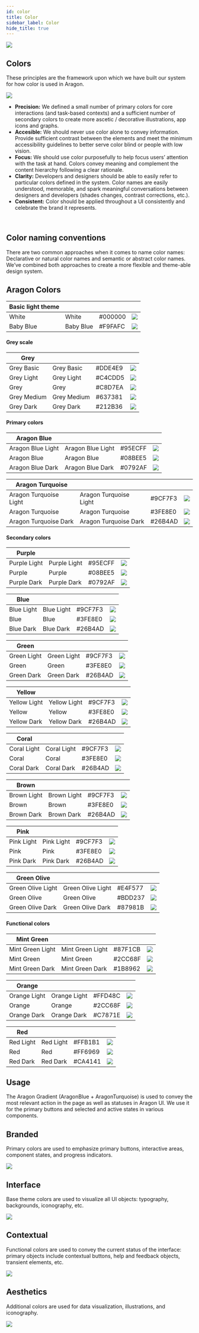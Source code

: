 ```yaml
---
id: color
title: Color
sidebar_label: Color
hide_title: true
---
```


![](/docs/assets/designSystem/covers/color.png)

<div class="design-system-wrapper">

## Colors

These principles are the framework upon which we have built our system for how color is used in Aragon.

![](/docs/assets/designSystem/guidelines/naming.svg)

- <b> Precision:</b> We defined a small number of primary colors for core interactions (and task-based contexts) and a sufficient number of secondary colors to create more ascetic / decorative illustrations, app icons and graphs.
- <b> Accesible:</b> We should never use color alone to convey information. Provide sufficient contrast between the elements and meet the minimum accessibility guidelines to better serve color blind or people with low vision.
- <b> Focus:</b> We should use color purposefully to help focus users’ attention with the task at hand. Colors convey meaning and complement the content hierarchy following a clear rationale.
- <b> Clarity:</b> Developers and designers should be able to easily refer to particular colors defined in the system. Color names are easily understood, memorable, and spark meaningful conversations between designers and developers (shades changes, contrast corrections, etc.).
- <b> Consistent:</b> Color should be applied throughout a UI consistently and celebrate the brand it represents.
<br>

## Color naming conventions

There are two common approaches when it comes to name color names: Declarative or natural color names and semantic or abstract color names. We’ve combined both approaches to create a more flexible and theme-able design system.


## Aragon Colors


<div class="colors-table">

| Basic light theme  |  |         |         |       
| ----------|---------- | --------| --------|
| <span>White</span>     | <span>White</span>      | <span>#000000</span> | ![](/docs/assets/designSystem/guidelines/colors/white.svg)  |
| <span>Baby Blue</span> | <span>Baby Blue</span>  | <span>#F9FAFC</span> | ![](/docs/assets/designSystem/guidelines/colors/baby-blue.svg)  |


#### Grey scale

| Grey |  |         |         |       
| ----------|---------- | --------| --------|
| <span>Grey Basic</span>     | <span>Grey Basic</span>      | <span>#DDE4E9</span> | ![](/docs/assets/designSystem/guidelines/colors/grey-basic.svg)  |
| <span>Grey Light</span> | <span>Grey Light</span>  | <span>#C4CDD5</span> | ![](/docs/assets/designSystem/guidelines/colors/grey-light.svg)  |
| <span>Grey</span> | <span>Grey</span>  | <span>#C8D7EA</span> | ![](/docs/assets/designSystem/guidelines/colors/grey.svg)  |
| <span>Grey Medium</span> | <span>Grey Medium</span>  | <span>#637381</span> | ![](/docs/assets/designSystem/guidelines/colors/grey-medium.svg)  |
| <span>Grey Dark</span> | <span>Grey Dark</span>  | <span>#212B36</span> | ![](/docs/assets/designSystem/guidelines/colors/grey-dark.svg)  |

#### Primary colors

| Aragon Blue |  |         |         |       
| ----------|---------- | --------| --------|
| <span>Aragon Blue Light</span>     | <span>Aragon Blue Light</span>      | <span>#95ECFF</span> | ![](/docs/assets/designSystem/guidelines/colors/aragon-blue-light.svg)  |
| <span>Aragon Blue</span> | <span>Aragon Blue</span>  | <span>#08BEE5</span> | ![](/docs/assets/designSystem/guidelines/colors/aragon-blue.svg)  |
| <span>Aragon Blue Dark</span> | <span>Aragon Blue Dark</span>  | <span>#0792AF</span> | ![](/docs/assets/designSystem/guidelines/colors/aragon-blue-dark.svg)  |

| Aragon Turquoise |  |         |         |       
| ----------|---------- | --------| --------|
| <span>Aragon Turquoise Light</span>     | <span>Aragon Turquoise Light</span>      | <span>#9CF7F3</span> | ![](/docs/assets/designSystem/guidelines/colors/aragon-turquoise-light.svg)  |
| <span>Aragon Turquoise</span> | <span>Aragon Turquoise</span>  | <span>#3FE8E0</span> | ![](/docs/assets/designSystem/guidelines/colors/aragon-turquoise.svg)  |
| <span>Aragon Turquoise Dark</span> | <span>Aragon Turquoise Dark</span>  | <span>#26B4AD</span> | ![](/docs/assets/designSystem/guidelines/colors/aragon-turquoise-dark.svg)  |



#### Secondary colors

| Purple |  |         |         |       
| ----------|---------- | --------| --------|
| <span>Purple Light</span>     | <span>Purple Light</span>      | <span>#95ECFF</span> | ![](/docs/assets/designSystem/guidelines/colors/purple-light.svg)  |
| <span>Purple</span> | <span>Purple</span>  | <span>#08BEE5</span> | ![](/docs/assets/designSystem/guidelines/colors/purple.svg)  |
| <span>Purple Dark</span> | <span>Purple Dark</span>  | <span>#0792AF</span> | ![](/docs/assets/designSystem/guidelines/colors/purple-dark.svg)  |

| Blue |  |         |         |       
| ----------|---------- | --------| --------|
| <span>Blue Light</span>     | <span>Blue Light</span>      | <span>#9CF7F3</span> | ![](/docs/assets/designSystem/guidelines/colors/blue-light.svg)  |
| <span>Blue</span> | <span>Blue</span>  | <span>#3FE8E0</span> | ![](/docs/assets/designSystem/guidelines/colors/blue.svg)  |
| <span>Blue Dark</span> | <span>Blue Dark</span>  | <span>#26B4AD</span> | ![](/docs/assets/designSystem/guidelines/colors/blue-dark.svg)  |

| Green |  |         |         |       
| ----------|---------- | --------| --------|
| <span>Green Light</span>     | <span>Green Light</span>      | <span>#9CF7F3</span> | ![](/docs/assets/designSystem/guidelines/colors/green-light.svg)  |
| <span>Green</span> | <span>Green</span>  | <span>#3FE8E0</span> | ![](/docs/assets/designSystem/guidelines/colors/green.svg)  |
| <span>Green Dark</span> | <span>Green Dark</span>  | <span>#26B4AD</span> | ![](/docs/assets/designSystem/guidelines/colors/green-dark.svg)  |

| Yellow |  |         |         |       
| ----------|---------- | --------| --------|
| <span>Yellow Light</span>     | <span>Yellow Light</span>      | <span>#9CF7F3</span> | ![](/docs/assets/designSystem/guidelines/colors/yellow-light.svg)  |
| <span>Yellow</span> | <span>Yellow</span>  | <span>#3FE8E0</span> | ![](/docs/assets/designSystem/guidelines/colors/yellow.svg)  |
| <span>Yellow Dark</span> | <span>Yellow Dark</span>  | <span>#26B4AD</span> | ![](/docs/assets/designSystem/guidelines/colors/yellow-dark.svg)  |

| Coral |  |         |         |       
| ----------|---------- | --------| --------|
| <span>Coral Light</span>     | <span>Coral Light</span>      | <span>#9CF7F3</span> | ![](/docs/assets/designSystem/guidelines/colors/coral-light.svg)  |
| <span>Coral</span> | <span>Coral</span>  | <span>#3FE8E0</span> | ![](/docs/assets/designSystem/guidelines/colors/coral.svg)  |
| <span>Coral Dark</span> | <span>Coral Dark</span>  | <span>#26B4AD</span> | ![](/docs/assets/designSystem/guidelines/colors/coral-dark.svg)  |

| Brown |  |         |         |       
| ----------|---------- | --------| --------|
| <span>Brown Light</span>     | <span>Brown Light</span>      | <span>#9CF7F3</span> | ![](/docs/assets/designSystem/guidelines/colors/brown-light.svg)  |
| <span>Brown</span> | <span>Brown</span>  | <span>#3FE8E0</span> | ![](/docs/assets/designSystem/guidelines/colors/brown.svg)  |
| <span>Brown Dark</span> | <span>Brown Dark</span>  | <span>#26B4AD</span> | ![](/docs/assets/designSystem/guidelines/colors/brown-dark.svg)  |

| Pink |  |         |         |       
| ----------|---------- | --------| --------|
| <span>Pink Light</span>     | <span>Pink Light</span>      | <span>#9CF7F3</span> | ![](/docs/assets/designSystem/guidelines/colors/pink-light.svg)  |
| <span>Pink</span> | <span>Pink</span>  | <span>#3FE8E0</span> | ![](/docs/assets/designSystem/guidelines/colors/pink.svg)  |
| <span>Pink Dark</span> | <span>Pink Dark</span>  | <span>#26B4AD</span> | ![](/docs/assets/designSystem/guidelines/colors/pink-dark.svg)  |

| Green Olive |  |         |         |       
| ----------|---------- | --------| --------|
| <span>Green Olive Light</span>     | <span>Green Olive Light</span>      | <span>#E4F577</span> | ![](/docs/assets/designSystem/guidelines/colors/green-olive-light.svg)  |
| <span>Green Olive</span> | <span>Green Olive</span>  | <span>#BDD237</span> | ![](/docs/assets/designSystem/guidelines/colors/green-olive.svg)  |
| <span>Green Olive Dark</span> | <span>Green Olive Dark</span>  | <span>#87981B</span> | ![](/docs/assets/designSystem/guidelines/colors/green-olive-dark.svg)  |

#### Functional colors

| Mint Green |  |         |         |       
| ----------|---------- | --------| --------|
| <span>Mint Green Light</span>     | <span>Mint Green Light</span>      | <span>#87F1CB</span> | ![](/docs/assets/designSystem/guidelines/colors/mint-green-light.svg)  |
| <span>Mint Green</span> | <span>Mint Green</span>  | <span>#2CC68F</span> | ![](/docs/assets/designSystem/guidelines/colors/mint-green.svg)  |
| <span>Mint Green Dark</span> | <span>Mint Green Dark</span>  | <span>#1B8962</span> | ![](/docs/assets/designSystem/guidelines/colors/mint-green-dark.svg)  |

| Orange |  |         |         |       
| ----------|---------- | --------| --------|
| <span>Orange Light</span>     | <span>Orange Light</span>      | <span>#FFD48C</span> | ![](/docs/assets/designSystem/guidelines/colors/orange-light.svg)  |
| <span>Orange</span> | <span>Orange</span>  | <span>#2CC68F</span> | ![](/docs/assets/designSystem/guidelines/colors/orange.svg)  |
| <span>Orange Dark</span> | <span>Orange Dark</span>  | <span>#C7871E</span> | ![](/docs/assets/designSystem/guidelines/colors/orange-dark.svg)  |

| Red |  |         |         |       
| ----------|---------- | --------| --------|
| <span>Red Light</span>     | <span>Red Light</span>      | <span>#FFB1B1</span> | ![](/docs/assets/designSystem/guidelines/colors/red-light.svg)  |
| <span>Red</span> | <span>Red</span>  | <span>#FF6969</span> | ![](/docs/assets/designSystem/guidelines/colors/red.svg)  |
| <span>Red Dark</span> | <span>Red Dark</span>  | <span>#CA4141</span> | ![](/docs/assets/designSystem/guidelines/colors/red-dark.svg)  |

</div>

## Usage

The Aragon Gradient (AragonBlue + AragonTurquoise) is used to convey the most relevant action in the page as well as statuses in Aragon UI. We use it for the primary buttons and selected and active states in various components.

## Branded

Primary colors are used to emphasize primary buttons, interactive areas, component states, and progress indicators.

![](/docs/assets/designSystem/guidelines/branded.svg)

## Interface

Base theme colors are used to visualize all UI objects: typography, backgrounds, iconography, etc.

![](/docs/assets/designSystem/guidelines/interface.svg)

## Contextual

Functional colors are used to convey the current status of the interface: primary objects include contextual buttons, help and feedback objects, transient elements, etc.

![](/docs/assets/designSystem/guidelines/contextual.svg)

## Aesthetics

Additional colors are used for data visualization, illustrations, and iconography.

![](/docs/assets/designSystem/guidelines/aesthetics.svg)

</div>
